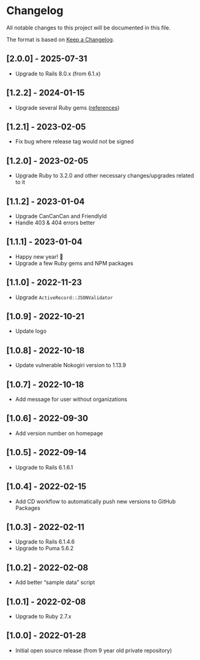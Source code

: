 # Changelog

All notable changes to this project will be documented in this file.

The format is based on [Keep a Changelog](https://keepachangelog.com/en/1.0.0/).

## [2.0.0] - 2025-07-31

- Upgrade to Rails 8.0.x (from 6.1.x)

## [1.2.2] - 2024-01-15

- Upgrade several Ruby gems ([references](https://github.com/mirego/killswitch/pulls?q=is%3Apr+is%3Amerged+user%3Adependabot+created%3A2023-02-05..2024-01-15))

## [1.2.1] - 2023-02-05

- Fix bug where release tag would not be signed

## [1.2.0] - 2023-02-05

- Upgrade Ruby to 3.2.0 and other necessary changes/upgrades related to it

## [1.1.2] - 2023-01-04

- Upgrade CanCanCan and FriendlyId
- Handle 403 & 404 errors better

## [1.1.1] - 2023-01-04

- Happy new year! 🎉
- Upgrade a few Ruby gems and NPM packages

## [1.1.0] - 2022-11-23

- Upgrade `ActiveRecord::JSONValidator`

## [1.0.9] - 2022-10-21

- Update logo

## [1.0.8] - 2022-10-18

- Update vulnerable Nokogiri version to 1.13.9

## [1.0.7] - 2022-10-18

- Add message for user without organizations

## [1.0.6] - 2022-09-30

- Add version number on homepage

## [1.0.5] - 2022-09-14

- Upgrade to Rails 6.1.6.1

## [1.0.4] - 2022-02-15

- Add CD workflow to automatically push new versions to GitHub Packages

## [1.0.3] - 2022-02-11

- Upgrade to Rails 6.1.4.6
- Upgrade to Puma 5.6.2

## [1.0.2] - 2022-02-08

- Add better “sample data” script

## [1.0.1] - 2022-02-08

- Upgrade to Ruby 2.7.x

## [1.0.0] - 2022-01-28

- Initial open source release (from 9 year old private repository)

